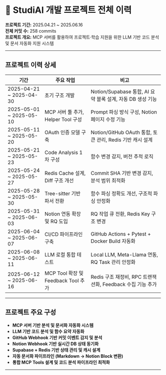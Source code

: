 # 📅 StudiAI 개발 프로젝트 전체 이력

**프로젝트 기간:** 2025.04.21 ~ 2025.06.16  
**전체 커밋 수:** 258 commits  
**프로젝트 개요:** MCP 서버를 활용하여 프로젝트·학습 지원을 위한 LLM 기반 코드 분석 및 문서 자동화 지원 시스템

---

## 프로젝트 이력 상세

| 기간 | 주요 작업 | 비고 |
| --- | --- | --- |
| 2025-04-21 ~ 2025-04-30 | 초기 구조 개발 | Notion/Supabase 통합, AI 요약 블록 설계, 자동 DB 생성 기능 |
| 2025-05-01 ~ 2025-05-10 | MCP 서버 툴 추가, Helper Tool 구성 | Prompt 파싱 방식 구성, Notion 페이지 수정 기능 |
| 2025-05-11 ~ 2025-05-20 | OAuth 인증 모델 구축 | Notion/GitHub OAuth 통합, 토큰 관리, Redis 기반 캐시 설계 |
| 2025-05-21 ~ 2025-05-23 | Code Analysis 1차 구성 | 함수 변경 감지, 버전 추적 로직 |
| 2025-05-24 ~ 2025-05-27 | Redis Cache 설계, Diff 구조 개선 | Commit SHA 기반 변경 감지, 분석 범위 최적화 |
| 2025-05-28 ~ 2025-05-30 | Tree-sitter 기반 파서 전환 | 함수 파싱 정확도 개선, 구조적 파싱 안정화 |
| 2025-05-31 ~ 2025-06-03 | Notion 연동 확장 및 RQ 도입 | RQ 작업 큐 전환, Redis Key 구조 변경 |
| 2025-06-04 ~ 2025-06-07 | CI/CD 파이프라인 구축 | GitHub Actions + Pytest + Docker Build 자동화 |
| 2025-06-08 ~ 2025-06-11 | LLM 로컬 통합 테스트 | Local LLM, Meta-Llama 연동, RQ Task 관리 안정화 |
| 2025-06-12 ~ 2025-06-16 | MCP Tool 확장 및 Feedback Tool 추가 | Redis 구조 재정비, RPC 트랜잭션화, Feedback 수집 기능 추가 |

---

## 프로젝트 주요 구성

- **MCP 서버 기반 분석 및 문서화 자동화 시스템**
- **LLM 기반 코드 분석 및 함수 요약 자동화**
- **GitHub Webhook 기반 커밋 이벤트 감지 및 분석**
- **Notion Webhook 기반 실시간 DB 상태 동기화**
- **Supabase + Redis 기반 상태 관리 및 캐시 설계**
- **자동 문서화 파이프라인 (Markdown → Notion Block 변환)**
- **통합 MCP Tools 설계 및 코드 분석 파이프라인 최적화**

---